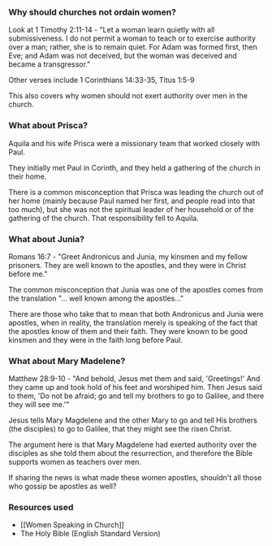 
### Why should churches not ordain women?

Look at 1 Timothy 2:11-14 - "Let a woman learn quietly with all submissiveness. I do not permit a woman to teach or to exercise authority over a man; rather, she is to remain quiet. For Adam was formed first, then Eve; and Adam was not deceived, but the woman was deceived and became a transgressor."

Other verses include 1 Corinthians 14:33-35, Titus 1:5-9

This also covers why women should not exert authority over men in the church.


### What about Prisca?

Aquila and his wife Prisca were a missionary team that worked closely with Paul. 

They initially met Paul in Corinth, and they held a gathering of the church in their home. 

There is a common misconception that Prisca was leading the church out of her home (mainly because Paul named her first, and people read into that too much), but she was not the spiritual leader of her household or of the gathering of the church. That responsibility fell to Aquila. 


### What about Junia?

Romans 16:7 - "Greet Andronicus and Junia, my kinsmen and my fellow prisoners. They are well known to the apostles, and they were in Christ before me."

The common misconception that Junia was one of the apostles comes from the translation "... well known among the apostles..."

There are those who take that to mean that both Andronicus and Junia were apostles, when in reality, the translation merely is speaking of the fact that the apostles know of them and their faith. They were known to be good kinsmen and they were in the faith long before Paul. 

### What about Mary Madelene?

Matthew 28:9-10 - "And behold, Jesus met them and said, 'Greetings!' And they came up and took hold of his feet and worshiped him. Then Jesus said to them, 'Do not be afraid; go and tell my brothers to go to Galilee, and there they will see me.'"

Jesus tells Mary Magdelene and the other Mary to go and tell His brothers (the disciples) to go to Galilee, that they might see the risen Christ.

The argument here is that Mary Magdelene had exerted authority over the disciples as she told them about the resurrection, and therefore the Bible supports women as teachers over men. 

If sharing the news is what made these women apostles, shouldn't all those who gossip be apostles as well?


### Resources used
- [[Women Speaking in Church]]
- The Holy Bible (English Standard Version)



